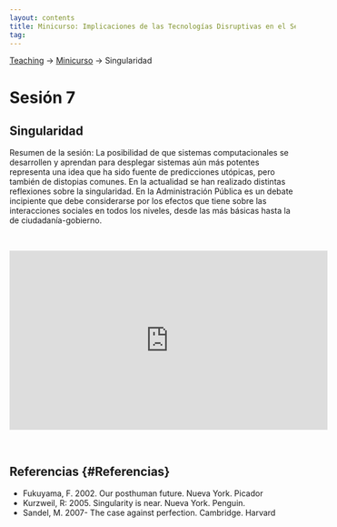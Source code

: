 ```yaml
---
layout: contents
title: Minicurso: Implicaciones de las Tecnologías Disruptivas en el Sector Público
tag:
---
```


[Teaching](../../../teaching) &rarr; [Minicurso](implicaciones_disruptivas.md) &rarr; Singularidad

# Sesión 7
## Singularidad

Resumen de la sesión: La posibilidad de que sistemas computacionales se desarrollen y aprendan para desplegar sistemas aún más potentes representa una idea que ha sido fuente de predicciones utópicas, pero también de distopias comunes. En la actualidad se han realizado distintas reflexiones sobre la singularidad. En la Administración Pública es un debate incipiente que debe considerarse por los efectos que tiene sobre las interacciones sociales en todos los niveles, desde las más básicas hasta la de ciudadanía-gobierno.

<p>&nbsp;</p>

<iframe width="560" height="315" src="https://www.youtube.com/embed/Vdr3F6cDxis" frameborder="0" allow="accelerometer; autoplay; encrypted-media; gyroscope; picture-in-picture" allowfullscreen></iframe>

<p>&nbsp;</p>

## Referencias {#Referencias}

- Fukuyama, F. 2002. Our posthuman future. Nueva York. Picador
- Kurzweil, R: 2005. Singularity is near. Nueva York. Penguin.
- Sandel, M. 2007- The case against perfection. Cambridge. Harvard
